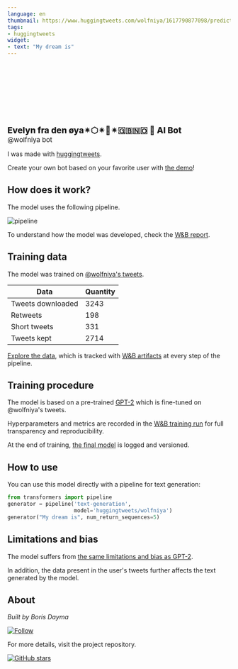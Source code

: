 ```yaml
---
language: en
thumbnail: https://www.huggingtweets.com/wolfniya/1617790877098/predictions.png
tags:
- huggingtweets
widget:
- text: "My dream is"
---
```


<div>
<div style="width: 132px; height:132px; border-radius: 50%; background-size: cover; background-image: url('https://pbs.twimg.com/profile_images/1357846937840586753/vte8QVom_400x400.jpg')">
</div>
<div style="margin-top: 8px; font-size: 19px; font-weight: 800">Evelyn fra den øya✴⬡✴🦎✴🇬🇧🇳🇴 🤖 AI Bot </div>
<div style="font-size: 15px">@wolfniya bot</div>
</div>

I was made with [huggingtweets](https://github.com/borisdayma/huggingtweets).

Create your own bot based on your favorite user with [the demo](https://colab.research.google.com/github/borisdayma/huggingtweets/blob/master/huggingtweets-demo.ipynb)!

## How does it work?

The model uses the following pipeline.

![pipeline](https://github.com/borisdayma/huggingtweets/blob/master/img/pipeline.png?raw=true)

To understand how the model was developed, check the [W&B report](https://wandb.ai/wandb/huggingtweets/reports/HuggingTweets-Train-a-Model-to-Generate-Tweets--VmlldzoxMTY5MjI).

## Training data

The model was trained on [@wolfniya's tweets](https://twitter.com/wolfniya).

| Data | Quantity |
| --- | --- |
| Tweets downloaded | 3243 |
| Retweets | 198 |
| Short tweets | 331 |
| Tweets kept | 2714 |

[Explore the data](https://wandb.ai/wandb/huggingtweets/runs/2e1doaxh/artifacts), which is tracked with [W&B artifacts](https://docs.wandb.com/artifacts) at every step of the pipeline.

## Training procedure

The model is based on a pre-trained [GPT-2](https://huggingface.co/gpt2) which is fine-tuned on @wolfniya's tweets.

Hyperparameters and metrics are recorded in the [W&B training run](https://wandb.ai/wandb/huggingtweets/runs/2iyc29lq) for full transparency and reproducibility.

At the end of training, [the final model](https://wandb.ai/wandb/huggingtweets/runs/2iyc29lq/artifacts) is logged and versioned.

## How to use

You can use this model directly with a pipeline for text generation:

```python
from transformers import pipeline
generator = pipeline('text-generation',
                     model='huggingtweets/wolfniya')
generator("My dream is", num_return_sequences=5)
```

## Limitations and bias

The model suffers from [the same limitations and bias as GPT-2](https://huggingface.co/gpt2#limitations-and-bias).

In addition, the data present in the user's tweets further affects the text generated by the model.

## About

*Built by Boris Dayma*

[![Follow](https://img.shields.io/twitter/follow/borisdayma?style=social)](https://twitter.com/intent/follow?screen_name=borisdayma)

For more details, visit the project repository.

[![GitHub stars](https://img.shields.io/github/stars/borisdayma/huggingtweets?style=social)](https://github.com/borisdayma/huggingtweets)
